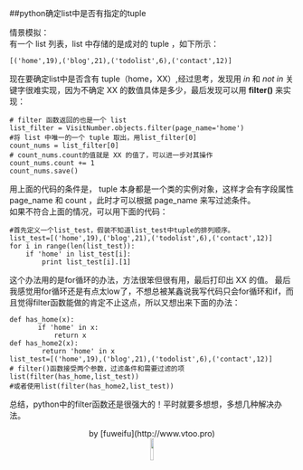 ##python确定list中是否有指定的tuple

情景模拟：  
有一个 list 列表，list 中存储的是成对的 tuple ，如下所示：

```   
[('home',19),('blog',21),('todolist',6),('contact',12)]  

```  
现在要确定list中是否含有 tuple（home，XX）,经过思考，发现用 *in* 和 *not in* 关键字很难实现，因为不确定 XX 的数值具体是多少，最后发现可以用 **filter()** 来实现：

```
# filter 函数返回的也是一个 list
list_filter = VisitNumber.objects.filter(page_name='home')
#将 list 中唯一的一个 tuple 取出，用list_filter[0]
count_nums = list_filter[0]
# count_nums.count的值就是 XX 的值了，可以进一步对其操作
count_nums.count += 1
count_nums.save()
```

用上面的代码的条件是， tuple 本身都是一个类的实例对象，这样才会有字段属性 page_name 和 count ，此时才可以根据 page_name 来写过滤条件。  
如果不符合上面的情况，可以用下面的代码：

```
#首先定义一个list_test，假装不知道list_test中tuple的排列顺序。
list_test=[('home',19),('blog',21),('todolist',6),('contact',12)]
for i in range(len(list_test)):
    if 'home' in list_test[i]:
        print list_test[i].[1]
```
这个办法用的是for循环的办法，方法很笨但很有用，最后打印出 XX 的值。
最后我感觉用for循环还是有点太low了，不想总被某鑫说我写代码只会for循环和if，而且觉得filter函数能做的肯定不止这点，所以又想出来下面的办法：

```
def has_home(x):
       if 'home' in x:
           return x
def has_home2(x):
		return 'home' in x
list_test=[('home',19),('blog',21),('todolist',6),('contact',12)]
# filter()函数接受两个参数，过滤条件和需要过滤的项
list(filter(has_home,list_test))
#或者使用list(filter(has_home2,list_test))
```
总结，python中的filter函数还是很强大的！平时就要多想想，多想几种解决办法。

<center>
by [fuweifu](http://www.vtoo.pro)  
<center>
<center>
<img src="http://pdcknxeeg.bkt.clouddn.com/baiyuechu.jpeg" width="10%" height="10%" />
</center>


